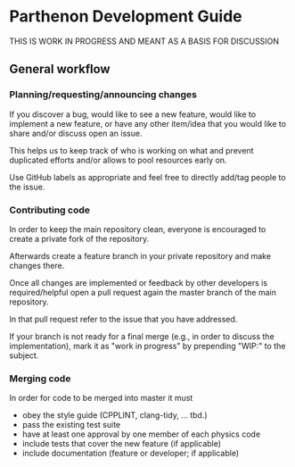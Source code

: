 # Parthenon Development Guide

THIS IS WORK IN PROGRESS AND MEANT AS A BASIS FOR DISCUSSION

## General workflow

### Planning/requesting/announcing changes

If you discover a bug, would like to see a new feature, would like to implement
a new feature, or have any other item/idea that you would like to share
and/or discuss open an issue.

This helps us to keep track of who is working on what and prevent duplicated efforts
and/or allows to pool resources early on.

Use GitHub labels as appropriate and feel free to directly add/tag people to the issue.

### Contributing code

In order to keep the main repository clean, everyone is encouraged to create a 
private fork of the repository.

Afterwards create a feature branch in your private repository and make changes there.

Once all changes are implemented or feedback by other developers is required/helpful
open a pull request again the master branch of the main repository.

In that pull request refer to the issue that you have addressed.

If your branch is not ready for a final merge (e.g., in order to discuss the 
implementation), mark it as "work in progress" by prepending "WIP:" to the subject.

### Merging code

In order for code to be merged into master it must

- obey the style guide (CPPLINT, clang-tidy, ... tbd.)
- pass the existing test suite
- have at least one approval by one member of each physics code
- include tests that cover the new feature (if applicable)
- include documentation (feature or developer; if applicable)



